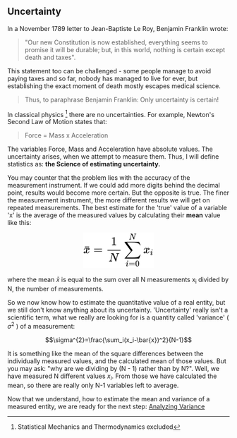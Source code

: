 ## Uncertainty

In a November 1789 letter to Jean-Baptiste Le Roy, Benjamin Franklin wrote: 
> "Our new Constitution is now established, everything seems to promise it will be durable; but, in this world, nothing is certain except death and taxes".

This statement too can be challenged - some people manage to avoid paying taxes  and so far, nobody has managed to live for ever, but establishing the exact moment of death mostly escapes medical science. 

> Thus, to paraphrase Benjamin Franklin: Only uncertainty is certain!

 In classical physics [^1] there are no uncertainties. For example, Newton's Second Law of Motion states that:
> Force = Mass x Acceleration

The variables Force, Mass and Acceleration have absolute values. The uncertainty arises, when we attempt to measure them. Thus, I will define statistics as: **the Science of estimating uncertainty.**

You may counter that the problem lies with the accuracy of the measurement instrument. If we could add more digits behind the decimal point, results would become more certain. But the opposite is true. The finer the measurement instrument, the more different results we will get on repeated measurements. The best estimate for the 'true' value of a variable 'x' is the average of the measured values by calculating their **mean** value like this:

<div align="center"><img style="background: white;" src="svg/YUyhMYmlbD.svg"></div>

where the mean $\bar{x}$ is equal to the sum over all N measurements x<sub>i</sub> divided by N, the number of measurements.

So we now know how to estimate the quantitative value of a real entity, but we still don't know anything about its uncertainty. 'Uncertainty' really isn't a scientific term, what we really are looking for is a quantity called 'variance'  ( $\sigma^{2}$ ) of a measurement:

$$\sigma^{2}=\frac{\sum_i(x_i-\bar{x})^2}{N-1}$$

It is something like the mean of the square differences between the individually measured values, and the calculated mean of those values. But you may ask: "why are we dividing by (N - 1) rather than by N?". Well, we have measured N different values $x_i$. From those we have calculated the mean, so there are really only N-1 variables left to average.

Now that we understand, how to estimate the mean and variance of a measured entity, we are ready for the next step: [Analyzing Variance](obsidian://open?vault=GS_Legacy&file=Analyzing%20Variance.md)


[^1]: Statistical Mechanics and Thermodynamics excluded
